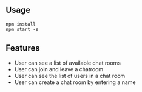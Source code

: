 ## Usage

```
npm install
npm start -s
```

## Features

- User can see a list of available chat rooms
- User can join and leave a chatroom
- User can see the list of users in a chat room
- User can create a chat room by entering a name
